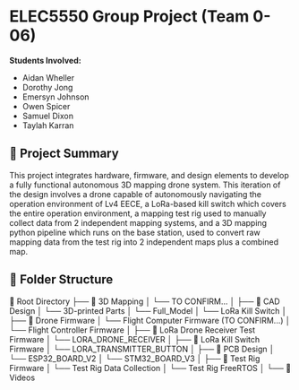 # ELEC5550 Group Project (Team 0-06)

**Students Involved:**
- Aidan	Wheller
- Dorothy	Jong
- Emersyn Johnson
- Owen Spicer
- Samuel Dixon
- Taylah Karran

## 🚀 Project Summary

This project integrates hardware, firmware, and design elements to develop a fully functional autonomous 3D mapping drone system. This iteration of the design involves a drone capable of autonomously navigating the operation environment of Lv4 EECE, a LoRa-based kill switch which covers the entire operation environment, a mapping test rig used to manually collect data from 2 independent mapping systems, and a 3D mapping python pipeline which runs on the base station, used to convert raw mapping data from the test rig into 2 independent maps plus a combined map.

## 📁 Folder Structure

📁 Root Directory
├── 📂 3D Mapping
│   └── TO CONFIRM...
│
├── 📂 CAD Design
│   └── 3D-printed Parts
│   └── Full_Model
│   └── LoRa Kill Switch
│
├── 📂 Drone Firmware
│   └── Flight Computer Firmware (TO CONFIRM...)
│   └── Flight Controller Firmware
│
├── 📂 LoRa Drone Receiver Test Firmware
│   └── LORA_DRONE_RECEIVER
│
├── 📂 LoRa Kill Switch Firmware
│   └── LORA_TRANSMITTER_BUTTON
│
├── 📂 PCB Design
│   └── ESP32_BOARD_V2
│   └── STM32_BOARD_V3
│
├── 📂 Test Rig Firmware
│   └── Test Rig Data Collection
│   └── Test Rig FreeRTOS
│
└── 📂 Videos

